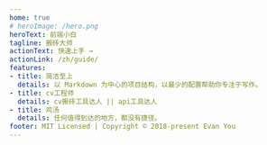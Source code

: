 ```yaml
---
home: true
# heroImage: /hero.png
heroText: 前端小白
tagline: 搬砖大师
actionText: 快速上手 →
actionLink: /zh/guide/
features:
- title: 简洁至上
  details: 以 Markdown 为中心的项目结构，以最少的配置帮助你专注于写作。
- title: cv工程师
  details: cv搬砖工具达人 || api工具达人
- title: 鸡汤
  details: 任何值得到达的地方，都没有捷径。
footer: MIT Licensed | Copyright © 2018-present Evan You
---
```


